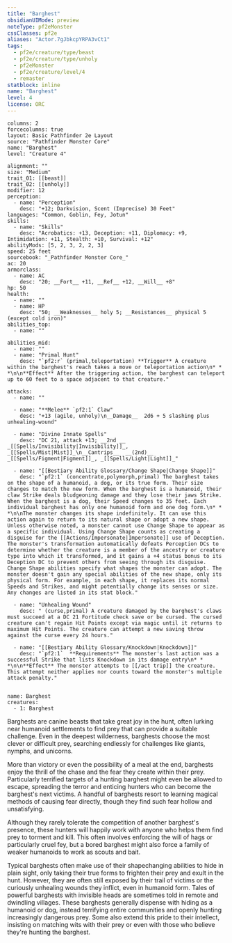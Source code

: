 ```yaml
---
title: "Barghest"
obsidianUIMode: preview
noteType: pf2eMonster
cssClasses: pf2e
aliases: "Actor.7gJbkcpYRPA3vCt1" 
tags:
  - pf2e/creature/type/beast
  - pf2e/creature/type/unholy
  - pf2eMonster
  - pf2e/creature/level/4
  - remaster
statblock: inline
name: "Barghest"
level: 4
license: ORC
---
```


```statblock
columns: 2
forcecolumns: true
layout: Basic Pathfinder 2e Layout
source: "Pathfinder Monster Core"
name: "Barghest"
level: "Creature 4"

alignment: ""
size: "Medium"
trait_01: [[beast]]
trait_02: [[unholy]]
modifier: 12
perception:
  - name: "Perception"
    desc: "+12; Darkvision, Scent (Imprecise) 30 Feet"
languages: "Common, Goblin, Fey, Jotun"
skills:
  - name: "Skills"
    desc: "Acrobatics: +13, Deception: +11, Diplomacy: +9, Intimidation: +11, Stealth: +10, Survival: +12"
abilityMods: [5, 2, 3, 2, 2, 3]
speed: 25 feet
sourcebook: "_Pathfinder Monster Core_"
ac: 20
armorclass:
  - name: AC
    desc: "20; __Fort__ +11, __Ref__ +12, __Will__ +8"
hp: 50
health:
  - name: ""
  - name: HP
    desc: "50; __Weaknesses__ holy 5; __Resistances__ physical 5 (except cold iron)"
abilities_top:
  - name: ""

abilities_mid:
  - name: ""
  - name: "Primal Hunt"
    desc: "`pf2:r` (primal,teleportation) **Trigger** A creature within the barghest's reach takes a move or teleportation action\n* * *\n\n**Effect** After the triggering action, the barghest can teleport up to 60 feet to a space adjacent to that creature."

attacks:
  - name: ""

  - name: "**Melee** `pf2:1` Claw"
    desc: "+13 (agile, unholy)\n__Damage__  2d6 + 5 slashing plus unhealing-wound"

  - name: "Divine Innate Spells"
    desc: "DC 21, attack +13; __2nd __  _[[Spells/Invisibility|Invisibility]]_, _[[Spells/Mist|Mist]]_\n__Cantrips__  __(2nd)__ _[[Spells/Figment|Figment]]_, _[[Spells/Light|Light]]_"

  - name: "[[Bestiary Ability Glossary/Change Shape|Change Shape]]"
    desc: "`pf2:1` (concentrate,polymorph,primal) The barghest takes on the shape of a humanoid, a dog, or its true form. Their size changes to match the new form. When the barghest is a humanoid, their claw Strike deals bludgeoning damage and they lose their jaws Strike. When the barghest is a dog, their Speed changes to 35 feet. Each individual barghest has only one humanoid form and one dog form.\n* * *\n\nThe monster changes its shape indefinitely. It can use this action again to return to its natural shape or adopt a new shape. Unless otherwise noted, a monster cannot use Change Shape to appear as a specific individual. Using Change Shape counts as creating a disguise for the [[Actions/Impersonate|Impersonate]] use of Deception. The monster's transformation automatically defeats Perception DCs to determine whether the creature is a member of the ancestry or creature type into which it transformed, and it gains a +4 status bonus to its Deception DC to prevent others from seeing through its disguise. Change Shape abilities specify what shapes the monster can adopt. The monster doesn't gain any special abilities of the new shape, only its physical form. For example, in each shape, it replaces its normal Speeds and Strikes, and might potentially change its senses or size. Any changes are listed in its stat block."

  - name: "Unhealing Wound"
    desc: " (curse,primal) A creature damaged by the barghest's claws must succeed at a DC 21 Fortitude check save or be cursed. The cursed creature can't regain Hit Points except via magic until it returns to maximum Hit Points. The creature can attempt a new saving throw against the curse every 24 hours."

  - name: "[[Bestiary Ability Glossary/Knockdown|Knockdown]]"
    desc: "`pf2:1`  **Requirements** The monster's last action was a successful Strike that lists Knockdown in its damage entry\n* * *\n\n**Effect** The monster attempts to [[/act trip]] the creature. This attempt neither applies nor counts toward the monster's multiple attack penalty."
 
```

```encounter-table
name: Barghest
creatures:
  - 1: Barghest
```



Barghests are canine beasts that take great joy in the hunt, often lurking near humanoid settlements to find prey that can provide a suitable challenge. Even in the deepest wilderness, barghests choose the most clever or difficult prey, searching endlessly for challenges like giants, nymphs, and unicorns.

More than victory or even the possibility of a meal at the end, barghests enjoy the thrill of the chase and the fear they create within their prey. Particularly terrified targets of a hunting barghest might even be allowed to escape, spreading the terror and enticing hunters who can become the barghest's next victims. A handful of barghests resort to learning magical methods of causing fear directly, though they find such fear hollow and unsatisfying.

Although they rarely tolerate the competition of another barghest's presence, these hunters will happily work with anyone who helps them find prey to torment and kill. This often involves enforcing the will of hags or particularly cruel fey, but a bored barghest might also force a family of weaker humanoids to work as scouts and bait.

Typical barghests often make use of their shapechanging abilities to hide in plain sight, only taking their true forms to frighten their prey and exult in the hunt. However, they are often still exposed by their trail of victims or the curiously unhealing wounds they inflict, even in humanoid form. Tales of powerful barghests with invisible heads are sometimes told in remote and dwindling villages. These barghests generally dispense with hiding as a humanoid or dog, instead terrifying entire communities and openly hunting increasingly dangerous prey. Some also extend this pride to their intellect, insisting on matching wits with their prey or even with those who believe they're hunting the barghest.
